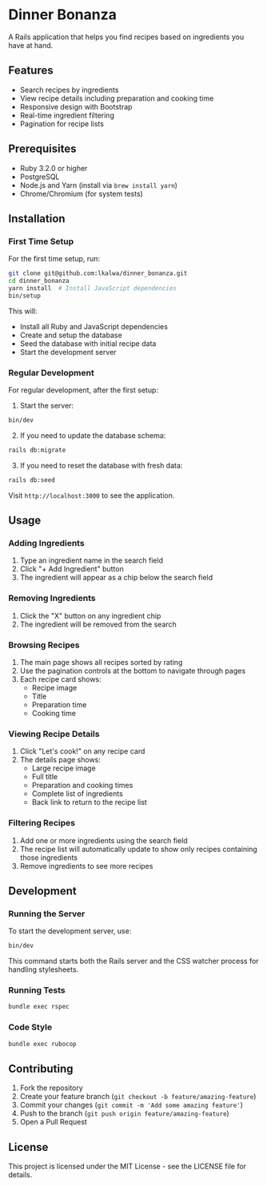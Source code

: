 # Dinner Bonanza

A Rails application that helps you find recipes based on ingredients you have at hand.

## Features

- Search recipes by ingredients
- View recipe details including preparation and cooking time
- Responsive design with Bootstrap
- Real-time ingredient filtering
- Pagination for recipe lists

## Prerequisites

- Ruby 3.2.0 or higher
- PostgreSQL
- Node.js and Yarn (install via `brew install yarn`)
- Chrome/Chromium (for system tests)

## Installation

### First Time Setup

For the first time setup, run:

```bash
git clone git@github.com:lkalwa/dinner_bonanza.git
cd dinner_bonanza
yarn install  # Install JavaScript dependencies
bin/setup
```

This will:
- Install all Ruby and JavaScript dependencies
- Create and setup the database
- Seed the database with initial recipe data
- Start the development server

### Regular Development

For regular development, after the first setup:

1. Start the server:
```bash
bin/dev
```

2. If you need to update the database schema:
```bash
rails db:migrate
```

3. If you need to reset the database with fresh data:
```bash
rails db:seed
```

Visit `http://localhost:3000` to see the application.

## Usage

### Adding Ingredients
1. Type an ingredient name in the search field
2. Click "+ Add Ingredient" button
3. The ingredient will appear as a chip below the search field

### Removing Ingredients
1. Click the "X" button on any ingredient chip
2. The ingredient will be removed from the search

### Browsing Recipes
1. The main page shows all recipes sorted by rating
2. Use the pagination controls at the bottom to navigate through pages
3. Each recipe card shows:
   - Recipe image
   - Title
   - Preparation time
   - Cooking time

### Viewing Recipe Details
1. Click "Let's cook!" on any recipe card
2. The details page shows:
   - Large recipe image
   - Full title
   - Preparation and cooking times
   - Complete list of ingredients
   - Back link to return to the recipe list

### Filtering Recipes
1. Add one or more ingredients using the search field
2. The recipe list will automatically update to show only recipes containing those ingredients
3. Remove ingredients to see more recipes

## Development

### Running the Server

To start the development server, use:

```bash
bin/dev
```

This command starts both the Rails server and the CSS watcher process for handling stylesheets.

### Running Tests

```bash
bundle exec rspec
```

### Code Style

```bash
bundle exec rubocop
```

## Contributing

1. Fork the repository
2. Create your feature branch (`git checkout -b feature/amazing-feature`)
3. Commit your changes (`git commit -m 'Add some amazing feature'`)
4. Push to the branch (`git push origin feature/amazing-feature`)
5. Open a Pull Request

## License

This project is licensed under the MIT License - see the LICENSE file for details.